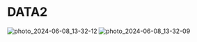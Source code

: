 # DATA2
![photo_2024-06-08_13-32-12](https://github.com/itadan/DATA2/assets/39403327/ae4727fa-e023-4836-8dda-d2f757970c08)
![photo_2024-06-08_13-32-09](https://github.com/itadan/DATA2/assets/39403327/05192c01-e676-4650-84b8-f95bff20ff5f)
